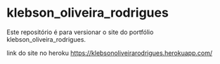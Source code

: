 # klebson_oliveira_rodrigues
 Este repositório é para versionar o site do portfólio klebson_oliveira_rodrigues.
 
 link do site no heroku https://klebsonoliveirarodrigues.herokuapp.com/
